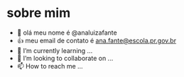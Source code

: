 # sobre mim
- 👋 olá meu nome é @analuizafante
- 👍 meu email de contato é ana.fante@escola.pr.gov.br
- 🌱 I’m currently learning ...
- 💞️ I’m looking to collaborate on ...
- 📫 How to reach me ...


